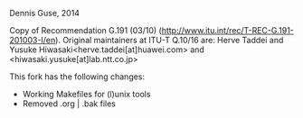 Dennis Guse, 2014


Copy of Recommendation G.191 (03/10) (http://www.itu.int/rec/T-REC-G.191-201003-I/en).
Original maintainers at ITU-T Q.10/16 are:
	Herve Taddei and Yusuke Hiwasaki<herve.taddei[at]huawei.com> and <hiwasaki.yusuke[at]lab.ntt.co.jp>


This fork has the following changes:
* Working Makefiles for (l)unix tools
* Removed .org | .bak files